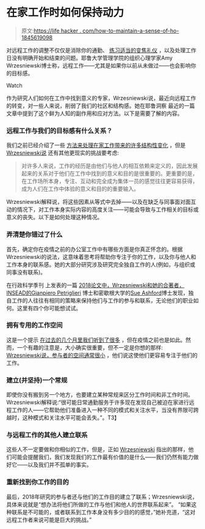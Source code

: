 # 在家工作时如何保持动力

> 原文:[https://life hacker . com/how-to-maintain-a-sense-of-ho-1845619098](https://lifehacker.com/how-to-maintain-a-sense-of-purpose-when-working-from-ho-1845619098)

对远程工作的调整不仅仅是消除你的通勤、 [练习适当的变焦礼仪](https://lifehacker.com/how-to-not-humiliate-yourself-during-a-zoom-call-1845424150) ，以及处理工作日没有明确开始和结束的问题。耶鲁大学管理学院的组织心理学家Amy Wrzesniewski博士称，远程工作——尤其是如果你以前从未做过——也会影响你的目标感。

Watch

作为研究人们如何在工作中找到意义的专家，Wrzesniewski说，最近向远程工作的转变，对一些人来说，削弱了我们的社区和结构感。她在耶鲁洞察 最近的一篇文章中提到了这个鲜为人知的副作用和应对方法。以下是需要了解的内容。

### 远程工作与我们的目标感有什么关系？

我们之前已经介绍了一些 [方法来处理在家工作带来的许多结构性变化](https://lifehacker.com/how-to-create-a-designated-work-space-in-your-home-1842453861) ，但是 [Wrzesniewski说](https://insights.som.yale.edu/insights/how-to-keep-your-sense-of-purpose-while-working-remotely) 还有其他更现实的挑战要考虑:

> 对许多人来说，工作的经历是由他们与他人的相互依赖来定义的，因此发展起来的关系对于他们在工作中找到的意义和目的是很重要的。更重要的是，在工作场所本身，专注、互动和完全成为集体一员的感觉往往更容易获得，成为人们在工作中体验的意义和目的的重要输入。

Wrzesniewski解释说，将这些因素从等式中去掉——以及在缺乏与同事面对面互动的情况下，对工作本身实际内容的高度关注——可能会导致与工作相关的目标或意义的丧失。以下是如何处理这种情况。

### 弄清楚你错过了什么

首先，确定你在疫情之前的办公室工作中有哪些方面是你真正怀念的。根据Wrzesniewski的说法，这意味着思考将帮助你专注于你的工作，以及你与他人和工作本身的联系感。她的大部分研究涉及研究完全独自工作的人(例如，与组织或同事没有联系)。

在行政科学季刊 上发表的一篇 [2018论文中，Wrzesniewski和她的合著者，](https://spinup-000d1a-wp-offload-media.s3.amazonaws.com/faculty/wp-content/uploads/sites/6/2020/03/Petriglieri-Ashford-Wrzesniewski-2019.pdf)[INSEAD的Gianpiero Petriglieri](https://www.insead.edu/faculty-research/faculty/gianpiero-petriglieri) 博士和密歇根大学的[Sue Ashford](https://michiganross.umich.edu/faculty-research/faculty/sue-ashford)博士发现，独自工作的人往往有相同的策略来保持他们与工作的参与和联系，无论他们的职业如何。这里有四个你可能想试试。

### 拥有专用的工作空间

这是一个提示 [在过去的几个月里我们听到了很多](https://lifehacker.com/how-to-create-a-designated-work-space-in-your-home-1842453861) ，但在疫情之前也是如此。然而，一个有趣的注意是，大小确实很重要，但不一定是你想的那样: [Wrzesniewski说，参与者的空间通常很小](https://insights.som.yale.edu/insights/how-to-keep-your-sense-of-purpose-while-working-remotely) ，他们说这使他们更容易专注于他们的工作。

### 建立(并坚持)一个常规

即使你没有搬到另一个地方，也要建立某种常规来区分工作时间和非工作时间。Wrzesniewski解释说:“很可能日常通勤服务于许多现在发现自己被迫在家进行远程工作的人——它帮助他们准备进入一种不同的模式和关注水平，当没有界限可跨越时，这种模式和关注水平可能会丢失。”。T3】

### 与远程工作的其他人建立联系

这些人不一定要做和你相似的工作，但是，正如 [Wrzesniewski](https://insights.som.yale.edu/insights/how-to-keep-your-sense-of-purpose-while-working-remotely) 指出的那样，他们可能会提醒我们，我们发现我们的工作最有价值的是什么——我们仍然有能力做好它——以及我们并不孤单的事实。

### 重新找到你工作的目的

最后，2018年研究的参与者还与他们的工作目的建立了联系；Wrzesniewski说，具体来说就是“想办法将他们所做的工作与他们和他人的世界联系起来”。 “如果这种联系是不可能的，或者联系到工作本身没有多少目的的感觉，”她补充道，“这对远程工作者来说可能是巨大的挑战。”